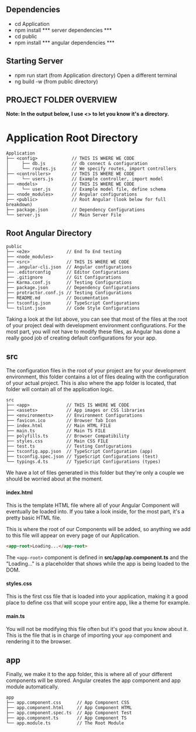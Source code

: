 ## Dependencies

* cd Application
* npm install *** server dependencies ***
* cd public
* npm install *** angular dependencies ***

## Starting Server
* npm run start (from Application directory)
Open a different terminal
* ng build -w (from public directory)

## PROJECT FOLDER OVERVIEW
**Note: In the output below, I use <> to let you know it's a directory.**

# Application Root Directory
```terminal
Application
├── <config>             // THIS IS WHERE WE CODE
│     ├── db.js          // db connect & configuration
│     └── routes.js      // We specify routes, import controllers
├── <controllers>        // THIS IS WHERE WE CODE
│     └── users.js       // Example controller, import model
├── <models>             // THIS IS WHERE WE CODE
│     └── user.js        // Example model file, define schema
├── <node_modules>       // Angular configurations
├── <public>             // Root Angular (look below for full breakdown)
├── package.json         // Dependency Configurations
└── server.js            // Main Server File
```
## Root Angular Directory

```terminal
public
├── <e2e>              // End To End testing
├── <node_modules>
├── <src>              // THIS IS WHERE WE CODE
├── .angular-cli.json  // Angular configurations
├── .editorconfig      // Editor Configurations
├── .gitignore         // Git Configurations
├── Karma.conf.js      // Testing Configurations
├── package.json       // Dependency Configurations
├── protractor.conf.js // Testing Configurations
├── README.md          // Documentation
├── tsconfig.json      // TypeScript Configurations
└── tslint.json        // Code Style Configurations
```

Taking a look at the list above, you can see that most of the files at the root of your project deal with development environment configurations. For the most part, you will not have to modify these files, as Angular has done a really good job of creating default configurations for your app.

## src
The configuration files in the root of your project are for your development environment, this folder contains a lot of files dealing with the configuration of your actual project. This is also where the app folder is located, that folder will contain all of the application logic.

```terminal
src
├── <app>              // THIS IS WHERE WE CODE
├── <assets>           // App images or CSS libraries
├── <environments>     // Environment Configurations
├── favicon.ico        // Browser Tab Icon
├── index.html         // Main HTML FILE
├── main.ts            // Main TS FILE
├── polyfills.ts       // Browser Compatibility
├── styles.css         // Main CSS FILE
├── test.ts            // Testing Configurations
├── tsconfig.app.json  // TypeScript Configuration (app)
├── tsconfig.spec.json // TypeScript Configurations (test)
└── typings.d.ts       // TypeScript Configurations (types)
```

We have a lot of files generated in this folder but they're only a couple we should be worried about at the moment.

#### index.html
This is the template HTML file where all of your Angular Component will eventually be loaded into. If you take a look inside, for the most part, it's a pretty basic HTML file.

This is where the root of our Components will be added, so anything we add to this file will appear on every page of our Application.

```html
<app-root>Loading...</app-root>
```

The `<app-root>` component is defined in __src/app/ap.component.ts__ and the "Loading..." is a placeholder that shows while the app is being loaded to the DOM.

#### styles.css
This is the first css file that is loaded into your application, making it a good place to define css that will scope your entire app, like a theme for example.

#### main.ts
You will not be modifying this file often but it's good that you know about it. This is the file that is in charge of importing your `app` component and rendering it to the browser.

## app
Finally, we make it to the app folder, this is where all of your different components will be stored. Angular creates the app component and app module automatically.

```terminal
app
├── app.component.css      // App Component CSS
├── app.component.html     // App Component HTML
├── app.component.spec.ts  // App Component Test
├── app.component.ts       // App Component TS
└── app.module.ts          // The Root Module
```
